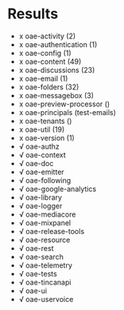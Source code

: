 # Results

- x oae-activity (2)
- x oae-authentication (1)
- x oae-config (1)
- x oae-content (49)
- x oae-discussions (23)
- x oae-email (1)
- x oae-folders (32)
- x oae-messagebox (3)
- x oae-preview-processor ()
- x oae-principals (test-emails)
- x oae-tenants ()
- x oae-util (19)
- x oae-version (1)
- √ oae-authz
- √ oae-context
- √ oae-doc
- √ oae-emitter
- √ oae-following
- √ oae-google-analytics
- √ oae-library
- √ oae-logger
- √ oae-mediacore
- √ oae-mixpanel
- √ oae-release-tools
- √ oae-resource
- √ oae-rest
- √ oae-search
- √ oae-telemetry
- √ oae-tests
- √ oae-tincanapi
- √ oae-ui
- √ oae-uservoice
